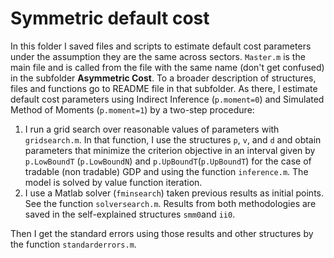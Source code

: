 # Symmetric default cost

In this folder I saved files and scripts to estimate default cost parameters under the assumption they are the same across sectors. `Master.m` is the main file and is called from the file with the same name (don't get confused) in the subfolder **Asymmetric Cost**. To a broader description of structures, files and functions go to README file in that subfolder. As there, I estimate default cost parameters using Indirect Inference (`p.moment=0`) and Simulated Method of Moments (`p.moment=1`) by a two-step procedure:
  1. I run a grid search over reasonable values of parameters with `gridsearch.m`. In that function, I use the structures `p`, `v`, and `d` and obtain parameters that minimize the criterion objective in an interval given by `p.LowBoundT` (`p.LowBoundN`) and `p.UpBoundT`(`p.UpBoundT`) for the case of tradable (non tradable) GDP and using the function `inference.m`. The model is solved by value function iteration.
  2. I use a Matlab solver (`fminsearch`) taken previous results as initial points. See the function `solversearch.m`.
Results from both methodologies are saved in the self-explained structures `smm0`and `ii0`. 

Then I get the standard errors using those results and other structures by the function `standarderrors.m`.
